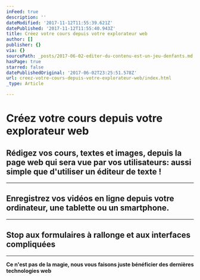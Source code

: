 ```yaml
---
inFeed: true
description: ''
dateModified: '2017-11-12T11:55:39.621Z'
datePublished: '2017-11-12T11:55:40.943Z'
title: Créez votre cours depuis votre explorateur web
author: []
publisher: {}
via: {}
sourcePath: _posts/2017-06-02-editer-du-contenu-est-un-jeu-denfants.md
hasPage: true
starred: false
datePublishedOriginal: '2017-06-02T23:25:51.578Z'
url: creez-votre-cours-depuis-votre-explorateur-web/index.html
_type: Article

---
```

# **Créez votre cours depuis votre explorateur web**

## Rédigez vos cours, textes et images, depuis la page web qui sera vue par vos utilisateurs: aussi simple que d'utiliser un éditeur de texte !

---

## Enregistrez vos vidéos en ligne depuis votre ordinateur, une tablette ou un smartphone.

---

## Stop aux formulaires à rallonge et aux interfaces compliquées

---

**Ce n'est pas de la magie, nous vous faisons juste bénéficier des dernières technologies web**
